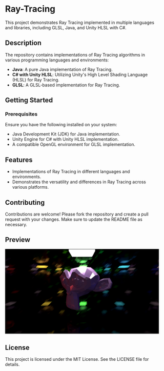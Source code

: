 # Ray-Tracing

This project demonstrates Ray Tracing implemented in multiple languages and libraries, including GLSL, Java, and Unity HLSL with C#.

## Description

The repository contains implementations of Ray Tracing algorithms in various programming languages and environments:
- **Java**: A pure Java implementation of Ray Tracing.
- **C# with Unity HLSL**: Utilizing Unity's High Level Shading Language (HLSL) for Ray Tracing.
- **GLSL**: A GLSL-based implementation for Ray Tracing.

## Getting Started

### Prerequisites

Ensure you have the following installed on your system:
- Java Development Kit (JDK) for Java implementation.
- Unity Engine for C# with Unity HLSL implementation.
- A compatible OpenGL environment for GLSL implementation.

## Features

- Implementations of Ray Tracing in different languages and environments.
- Demonstrates the versatility and differences in Ray Tracing across various platforms.

## Contributing

Contributions are welcome! Please fork the repository and create a pull request with your changes. Make sure to update the README file as necessary.

## Preview

![Samples](https://github.com/MomdAli/Ray-Tracing/blob/e19fc21aee2dd574408f30984582876d00485a3d/Unity%20HLSL/Assets/Screenshot%202024-09-17%20215248.png)

## License

This project is licensed under the MIT License. See the LICENSE file for details.
